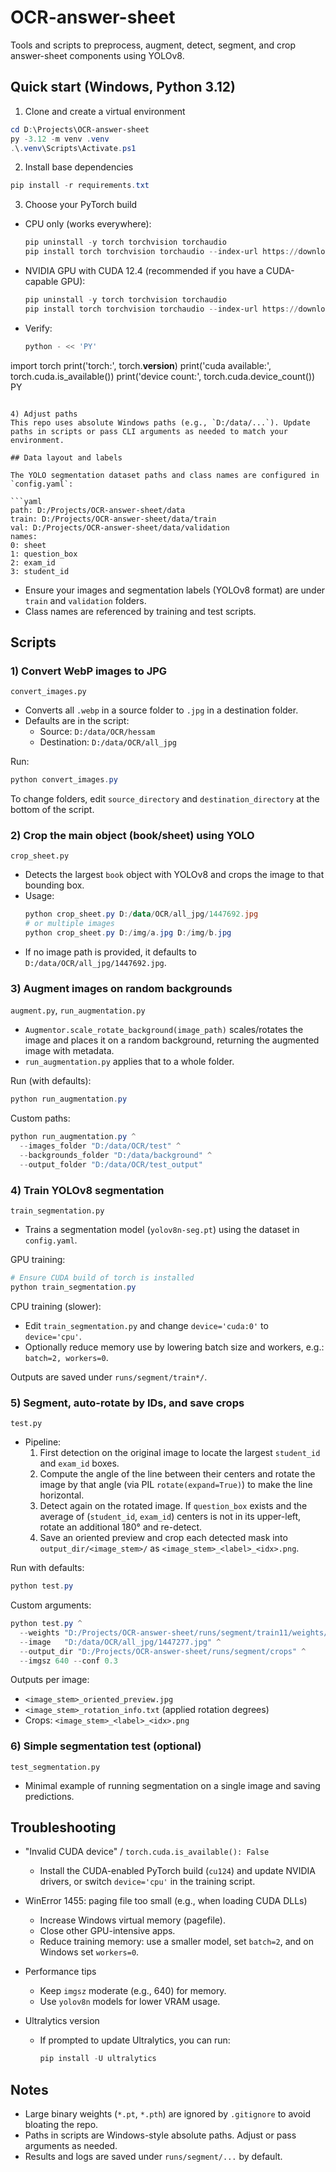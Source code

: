 # OCR-answer-sheet

Tools and scripts to preprocess, augment, detect, segment, and crop answer-sheet components using YOLOv8.

## Quick start (Windows, Python 3.12)

1) Clone and create a virtual environment

```powershell
cd D:\Projects\OCR-answer-sheet
py -3.12 -m venv .venv
.\.venv\Scripts\Activate.ps1
```

2) Install base dependencies

```powershell
pip install -r requirements.txt
```

3) Choose your PyTorch build
- CPU only (works everywhere):
  ```powershell
  pip uninstall -y torch torchvision torchaudio
  pip install torch torchvision torchaudio --index-url https://download.pytorch.org/whl/cpu
  ```
- NVIDIA GPU with CUDA 12.4 (recommended if you have a CUDA-capable GPU):
  ```powershell
  pip uninstall -y torch torchvision torchaudio
  pip install torch torchvision torchaudio --index-url https://download.pytorch.org/whl/cu124
  ```
- Verify:
  ```powershell
  python - << 'PY'
import torch
print('torch:', torch.__version__)
print('cuda available:', torch.cuda.is_available())
print('device count:', torch.cuda.device_count())
PY
  ```

4) Adjust paths
This repo uses absolute Windows paths (e.g., `D:/data/...`). Update paths in scripts or pass CLI arguments as needed to match your environment.

## Data layout and labels

The YOLO segmentation dataset paths and class names are configured in `config.yaml`:

```yaml
path: D:/Projects/OCR-answer-sheet/data
train: D:/Projects/OCR-answer-sheet/data/train
val: D:/Projects/OCR-answer-sheet/data/validation
names:
  0: sheet
  1: question_box
  2: exam_id
  3: student_id
```

- Ensure your images and segmentation labels (YOLOv8 format) are under `train` and `validation` folders.
- Class names are referenced by training and test scripts.

## Scripts

### 1) Convert WebP images to JPG
`convert_images.py`
- Converts all `.webp` in a source folder to `.jpg` in a destination folder.
- Defaults are in the script:
  - Source: `D:/data/OCR/hessam`
  - Destination: `D:/data/OCR/all_jpg`

Run:
```powershell
python convert_images.py
```
To change folders, edit `source_directory` and `destination_directory` at the bottom of the script.

### 2) Crop the main object (book/sheet) using YOLO
`crop_sheet.py`
- Detects the largest `book` object with YOLOv8 and crops the image to that bounding box.
- Usage:
  ```powershell
  python crop_sheet.py D:/data/OCR/all_jpg/1447692.jpg
  # or multiple images
  python crop_sheet.py D:/img/a.jpg D:/img/b.jpg
  ```
- If no image path is provided, it defaults to `D:/data/OCR/all_jpg/1447692.jpg`.

### 3) Augment images on random backgrounds
`augment.py`, `run_augmentation.py`
- `Augmentor.scale_rotate_background(image_path)` scales/rotates the image and places it on a random background, returning the augmented image with metadata.
- `run_augmentation.py` applies that to a whole folder.

Run (with defaults):
```powershell
python run_augmentation.py
```
Custom paths:
```powershell
python run_augmentation.py ^
  --images_folder "D:/data/OCR/test" ^
  --backgrounds_folder "D:/data/background" ^
  --output_folder "D:/data/OCR/test_output"
```

### 4) Train YOLOv8 segmentation
`train_segmentation.py`
- Trains a segmentation model (`yolov8n-seg.pt`) using the dataset in `config.yaml`.

GPU training:
```powershell
# Ensure CUDA build of torch is installed
python train_segmentation.py
```

CPU training (slower):
- Edit `train_segmentation.py` and change `device='cuda:0'` to `device='cpu'`.
- Optionally reduce memory use by lowering batch size and workers, e.g.: `batch=2, workers=0`.

Outputs are saved under `runs/segment/train*/`.

### 5) Segment, auto-rotate by IDs, and save crops
`test.py`
- Pipeline:
  1. First detection on the original image to locate the largest `student_id` and `exam_id` boxes.
  2. Compute the angle of the line between their centers and rotate the image by that angle (via PIL `rotate(expand=True)`) to make the line horizontal.
  3. Detect again on the rotated image. If `question_box` exists and the average of (`student_id`, `exam_id`) centers is not in its upper-left, rotate an additional 180° and re-detect.
  4. Save an oriented preview and crop each detected mask into `output_dir/<image_stem>/` as `<image_stem>_<label>_<idx>.png`.

Run with defaults:
```powershell
python test.py
```
Custom arguments:
```powershell
python test.py ^
  --weights "D:/Projects/OCR-answer-sheet/runs/segment/train11/weights/best.pt" ^
  --image   "D:/data/OCR/all_jpg/1447277.jpg" ^
  --output_dir "D:/Projects/OCR-answer-sheet/runs/segment/crops" ^
  --imgsz 640 --conf 0.3
```
Outputs per image:
- `<image_stem>_oriented_preview.jpg`
- `<image_stem>_rotation_info.txt` (applied rotation degrees)
- Crops: `<image_stem>_<label>_<idx>.png`

### 6) Simple segmentation test (optional)
`test_segmentation.py`
- Minimal example of running segmentation on a single image and saving predictions.

## Troubleshooting

- "Invalid CUDA device" / `torch.cuda.is_available(): False`
  - Install the CUDA-enabled PyTorch build (`cu124`) and update NVIDIA drivers, or switch `device='cpu'` in the training script.

- WinError 1455: paging file too small (e.g., when loading CUDA DLLs)
  - Increase Windows virtual memory (pagefile).
  - Close other GPU-intensive apps.
  - Reduce training memory: use a smaller model, set `batch=2`, and on Windows set `workers=0`.

- Performance tips
  - Keep `imgsz` moderate (e.g., 640) for memory.
  - Use `yolov8n` models for lower VRAM usage.

- Ultralytics version
  - If prompted to update Ultralytics, you can run:
    ```powershell
    pip install -U ultralytics
    ```

## Notes
- Large binary weights (`*.pt`, `*.pth`) are ignored by `.gitignore` to avoid bloating the repo.
- Paths in scripts are Windows-style absolute paths. Adjust or pass arguments as needed.
- Results and logs are saved under `runs/segment/...` by default.
